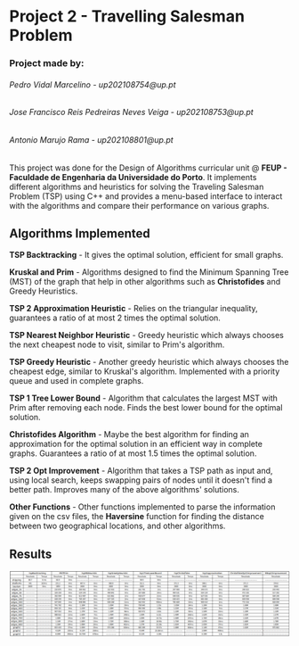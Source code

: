 # Project 2 - Travelling Salesman Problem

<h3>Project made by:</h3>
<h6>Pedro Vidal Marcelino	- up202108754@up.pt</h6>
<h6>Jose Francisco Reis Pedreiras Neves Veiga		- up202108753@up.pt</h6>
<h6>Antonio Marujo Rama	  - up202108801@up.pt</h6>

This project was done for the Design of Algorithms curricular unit @ **FEUP - Faculdade de Engenharia da Universidade do Porto**.
It implements different algorithms and heuristics for solving the Traveling Salesman Problem (TSP) using C++ and provides a menu-based interface to interact with the algorithms and compare their performance on various graphs.

<h2>Algorithms Implemented</h2>
  
  **TSP Backtracking** - It gives the optimal solution, efficient for small graphs.
  
  **Kruskal and Prim** - Algorithms designed to find the Minimum Spanning Tree (MST) of the graph that help in other algorithms such as **Christofides** and Greedy Heuristics.
  
  **TSP 2 Approximation Heuristic** - Relies on the triangular inequality, guarantees a ratio of at most 2 times the optimal solution.
  
  **TSP Nearest Neighbor Heuristic** - Greedy heuristic which always chooses the next cheapest node to visit, similar to Prim's algorithm.
  
  **TSP Greedy Heuristic** - Another greedy heuristic which always chooses the cheapest edge, similar to Kruskal's algorithm. Implemented with a priority queue and used in complete graphs.
  
  **TSP 1 Tree Lower Bound** - Algorithm that calculates the largest MST with Prim after removing each node. Finds the best lower bound for the optimal solution.
  
  **Christofides Algorithm** - Maybe the best algorithm for finding an approximation for the optimal solution in an efficient way in complete graphs. Guarantees a ratio of at most 1.5 times the optimal solution.
  
  **TSP 2 Opt Improvement** - Algorithm that takes a TSP path as input and, using local search, keeps swapping pairs of nodes until it doesn't find a better path. Improves many of the above algorithms' solutions.
  
  **Other Functions** - Other functions implemented to parse the information given on the csv files, the **Haversine** function for finding the distance between two geographical locations, and other algorithms.
  
  <h2>Results</h2>
  
  ![image.png](dataset/image.png)
